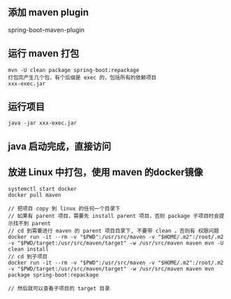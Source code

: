 ## 添加 maven plugin
spring-boot-maven-plugin

## 运行 maven 打包
```
mvn -U clean package spring-boot:repackage
打包完产生几个包，有个后缀是 exec 的，包括所有的依赖项目
xxx-exec.jar
```

## 运行项目
```
java -jar xxx-exec.jar
```

## java 启动完成，直接访问


## 放进 Linux 中打包，使用 maven 的docker镜像
```
systemctl start docker
docker pull maven

// 把项目 copy 到 linux 的任何一个目录下
// 如果有 parent 项目，需要先 install parent 项目，否则 package 子项目时会提示找不到 parent
// cd 到需要进行 maven 的 parent 项目目录下, 不要带 clean ，否则有 权限问题
docker run -it --rm -v "$PWD":/usr/src/maven -v "$HOME/.m2":/root/.m2 -v "$PWD/target:/usr/src/maven/target" -w /usr/src/maven maven mvn -U clean install
// cd 到子项目
docker run -it --rm -v "$PWD":/usr/src/maven -v "$HOME/.m2":/root/.m2 -v "$PWD/target:/usr/src/maven/target" -w /usr/src/maven maven mvn package spring-boot:repackage

// 然后就可以查看子项目的 target 目录

```
